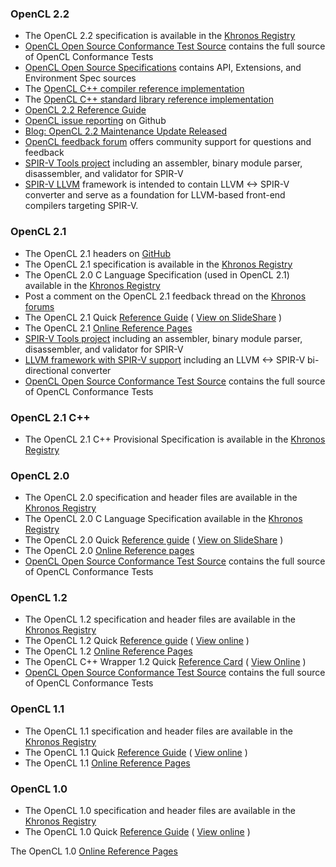 ### OpenCL 2.2

*   The OpenCL 2.2 specification is available in the [Khronos Registry](https://www.khronos.org/registry/OpenCL/)
*   [OpenCL Open Source Conformance Test Source](https://github.com/KhronosGroup/OpenCL-CTS/tree/cl22_trunk) contains the full source of OpenCL Conformance Tests
*   [OpenCL Open Source Specifications](https://github.com/KhronosGroup/OpenCL-Docs) contains API, Extensions, and Environment Spec sources
*   The [OpenCL C++ compiler reference implementation](https://github.com/KhronosGroup/SPIR/tree/spirv-1.1)
*   The [OpenCL C++ standard library reference implementation](https://github.com/KhronosGroup/libclcxx)
*   [OpenCL 2.2 Reference Guide](https://www.khronos.org/files/opencl22-reference-guide.pdf)
*   [OpenCL issue reporting](https://github.com/KhronosGroup/OpenCL-Registry/issues) on Github
* [Blog: OpenCL 2.2 Maintenance Update Released](https://www.khronos.org/blog/opencl-2.2-maintenance-update-released)
*   [OpenCL feedback forum](https://forums.khronos.org/forumdisplay.php/87-OpenCL) offers community support for questions and feedback
*   [SPIR-V Tools project](https://github.com/KhronosGroup/SPIRV-Tools) including an assembler, binary module parser, disassembler, and validator for SPIR-V
*   [SPIR-V LLVM](https://github.com/KhronosGroup/SPIRV-LLVM) framework is intended to contain LLVM <-> SPIR-V converter and serve as a foundation for LLVM-based front-end compilers targeting SPIR-V.

### OpenCL 2.1

*   The OpenCL 2.1 headers on [GitHub](https://www.github.com/KhronosGroup/OpenCL-Headers/)
*   The OpenCL 2.1 specification is available in the [Khronos Registry](https://www.khronos.org/registry/OpenCL/)
*   The OpenCL 2.0 C Language Specification (used in OpenCL 2.1) available in the [Khronos Registry](https://www.khronos.org/registry/OpenCL/specs/opencl-2.0-openclc.pdf)
*   Post a comment on the OpenCL 2.1 feedback thread on the [Khronos forums](https://forums.khronos.org/showthread.php/9623-Suggestions-for-next-release-of-OpenCL)
*   The OpenCL 2.1 Quick [Reference Guide](https://www.khronos.org/developers/reference-cards/) ( [View on SlideShare](http://www.slideshare.net/Khronos_Group/opencl-21-reference-guide) )
*   The OpenCL 2.1 [Online Reference Pages](https://www.khronos.org/registry/OpenCL/sdk/2.1/docs/man/xhtml/)
*   [SPIR-V Tools project](https://github.com/KhronosGroup/SPIRV-Tools) including an assembler, binary module parser, disassembler, and validator for SPIR-V
*   [LLVM framework with SPIR-V support](https://github.com/KhronosGroup/SPIRV-LLVM) including an LLVM <-> SPIR-V bi-directional converter
*   [OpenCL Open Source Conformance Test Source](https://github.com/KhronosGroup/OpenCL-CTS/tree/cl21_trunk) contains the full source of OpenCL Conformance Tests

### OpenCL 2.1 C++

*   The OpenCL 2.1 C++ Provisional Specification is available in the [Khronos Registry](https://www.khronos.org/registry/OpenCL/specs/opencl-2.1-openclc++.pdf)

### OpenCL 2.0

*   The OpenCL 2.0 specification and header files are available in the [Khronos Registry](https://www.khronos.org/registry/OpenCL/)
*   The OpenCL 2.0 C Language Specification available in the [Khronos Registry](https://www.khronos.org/registry/OpenCL/specs/opencl-2.0-openclc.pdf)
*   The OpenCL 2.0 Quick [Reference guide](https://www.khronos.org/developers/reference-cards/) ( [View on SlideShare](http://www.khronos.org/developers/view_online/24503911) )
*   The OpenCL 2.0 [Online Reference pages](https://www.khronos.org/registry/OpenCL/sdk/2.0/docs/man/xhtml/)
*   [OpenCL Open Source Conformance Test Source](https://github.com/KhronosGroup/OpenCL-CTS/tree/cl20_trunk) contains the full source of OpenCL Conformance Tests

### OpenCL 1.2

*   The OpenCL 1.2 specification and header files are available in the [Khronos Registry](https://www.khronos.org/registry/OpenCL/)
*   The OpenCL 1.2 Quick [Reference guide](https://www.khronos.org/developers/reference-cards/) ( [View online](http://www.khronos.org/developers/view_online/12577567) )
*   The OpenCL 1.2 [Online Reference Pages](https://www.khronos.org/registry/OpenCL/sdk/1.2/docs/man/xhtml/)
*   The OpenCL C++ Wrapper 1.2 Quick [Reference Card](https://www.khronos.org/files/OpenCLPP12-reference-card.pdf) ( [View Online](http://www.khronos.org/developers/view_online/28369654) )
*   [OpenCL Open Source Conformance Test Source](https://github.com/KhronosGroup/OpenCL-CTS/tree/cl12_trunk) contains the full source of OpenCL Conformance Tests

### OpenCL 1.1

*   The OpenCL 1.1 specification and header files are available in the [Khronos Registry](https://www.khronos.org/registry/OpenCL/)
*   The OpenCL 1.1 Quick [Reference Guide](https://www.khronos.org/developers/reference-cards/) ( [View online](http://www.khronos.org/developers/view_online/12577561) )
*   The OpenCL 1.1 [Online Reference Pages](https://www.khronos.org/registry/OpenCL/sdk/1.1/docs/man/xhtml/)

### OpenCL 1.0

*   The OpenCL 1.0 specification and header files are available in the [Khronos Registry](https://www.khronos.org/registry/OpenCL/)
*   The OpenCL 1.0 Quick [Reference Guide](https://www.khronos.org/developers/reference-cards/) ( [View online](http://www.khronos.org/developers/view_online/12577534) )

The OpenCL 1.0 [Online Reference Pages](https://www.khronos.org/registry/OpenCL/sdk/1.0/docs/man/xhtml/)
